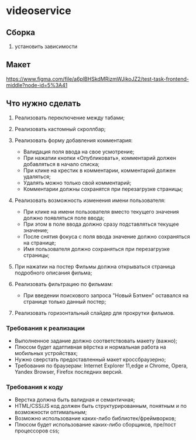 # videoservice

## Сборка

1. установить зависимости 

## Макет 
https://www.figma.com/file/a6plBHSkdMRizmWJikoJZ2/test-task-frontend-middle?node-id=5%3A41

## Что нужно сделать

1. Реализовать переключение между табами;

2. Реализовать кастомный скроллбар;

3. Реализовать форму добавления комментария:
    - Валидация поля ввода на свое усмотрение;
    - При нажатии кнопки «Опубликовать», комментарий должен добавляться в начало списка;
    - При клике на крестик в комментарии, комментарий должен удаляться;
    - Удалять можно только свой комментарий;
    - Комментарии должны сохранятся при перезагрузке страницы;
4. Реализовать возможность изменения имени пользователя:
    - При клике на имени пользователя вместо текущего значения должно появляться поле ввода;
    - При этом в поле ввода должно сразу подставляться текущее значение;
    - После снятия фокуса с поля ввода значение должно сохраняться на странице;
    - Имя пользователя должно сохраняться при перезагрузке страницы;
5. При нажатии на постер Фильмы должна открываться страница подробного
  описания фильма;
6. Реализовать фильтрацию по фильмам:
    - При введении поискового запроса "Новый Бэтмен" оставался на странице только данный постер;
7. Реализовать горизонтальный слайдер для прокрутки фильмов.

### Требования к реализации

- Выполненное задание должно соответствовать макету (важно);
- Плюсом будет адаптивная вёрстка и нормальная работа на мобильных устройствах;
- Нужно сверстать предоставленный макет кроссбраузерно;
- Требования по браузерам: Internet Explorer 11,edge и Chrome, Opera, Yandex Browser, Firefox последних версий.

### Требования к коду

- Верстка должна быть валидная и семантичная;
- HTML/CSS/JS код должен быть структурированным, понятным и по возможности оптимальным;
- Возможно использование каких-либо библиотек/фреймворков;
- Плюсом будет использование каких-либо сборщиков, пре/пост процессоров css;